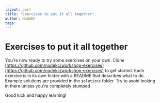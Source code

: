 ```yaml
---
layout: post
title: "Exercises to put it all together"
author: NodeKC
tags:
---
```


# Exercises to put it all together

You\'re now ready to try some exercises on your own. Clone [https://github.com/nodekc/workshop-exercises](https://github.com/nodekc/workshop-exercises) to get started. Each exercise is in its own folder with a README that describes what to do. Example solutions are provided in the `solutions` folder. Try to avoid looking in there unless you\'re completely stumped.

Good luck and happy learning!